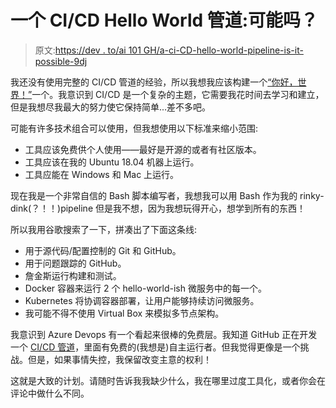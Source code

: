 # 一个 CI/CD Hello World 管道:可能吗？

> 原文:[https://dev . to/ai 101 GH/a-ci-CD-hello-world-pipeline-is-it-possible-9dj](https://dev.to/ai101gh/a-ci-cd-hello-world-pipeline-is-it-possible-9dj)

我还没有使用完整的 CI/CD 管道的经验，所以我想我应该构建一个[“你好，世界！”](https://en.wikipedia.org/wiki/%22Hello,_World!%22_program)一个。我意识到 CI/CD 是一个复杂的主题，它需要我花时间去学习和建立，但是我想尽我最大的努力使它保持简单...差不多吧。

可能有许多技术组合可以使用，但我想使用以下标准来缩小范围:

*   工具应该免费供个人使用——最好是开源的或者有社区版本。
*   工具应该在我的 Ubuntu 18.04 机器上运行。
*   工具应能在 Windows 和 Mac 上运行。

现在我是一个非常自信的 Bash 脚本编写者，我想我可以用 Bash 作为我的 rinky-dink(？！！)pipeline 但是我不想，因为我想玩得开心，想学到所有的东西！

所以我用谷歌搜索了一下，拼凑出了下面这条线:

*   用于源代码/配置控制的 Git 和 GitHub。
*   用于问题跟踪的 GitHub。
*   詹金斯运行构建和测试。
*   Docker 容器来运行 2 个 hello-world-ish 微服务中的每一个。
*   Kubernetes 将协调容器部署，让用户能够持续访问微服务。
*   我可能不得不使用 Virtual Box 来模拟多节点架构。

我意识到 Azure Devops 有一个看起来很棒的免费层。我知道 GitHub 正在开发一个 [CI/CD 管道](https://github.blog/2019-08-08-github-actions-now-supports-ci-cd/)，里面有免费的(我想是)自主运行者。但我觉得更像是一个挑战。但是，如果事情失控，我保留改变主意的权利！

这就是大致的计划。请随时告诉我我缺少什么，我在哪里过度工具化，或者你会在评论中做什么不同。